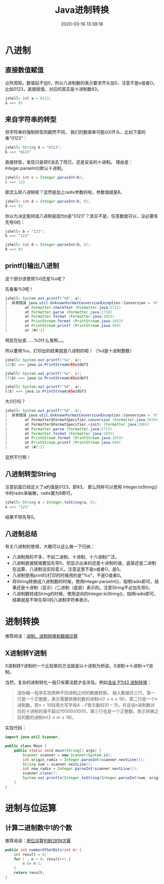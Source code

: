 ﻿---
title: Java进制转换
date: 2020-03-16 13:39:18
summary: 本文介绍Java进制转换的相关内容，尤其是八进制。
tags:
- Java
categories:
- 开发技术
---

# 八进制

## 直接数值赋值

众所周知，数值前不加0，所以八进制数的表示要求开头加0，注意不是o或者O。
比如0123，直接赋值，对应的其实是十进制数83。
```java
jshell> int a = 0123;
a ==> 83
```

## 来自字符串的转型

但字符串的强制转型则截然不同。
我们的数值串可能以0开头，比如下面的串"0123"：

```java
jshell> String b = "0123";
b ==> "0123"
```
直接转型，发现只是把0消去了而已，还是妥妥的十进制。
理由是：Integer.parseInt()默认十进制。
```java
jshell> int c = Integer.parseInt(b);
c ==> 123
```
那怎么转八进制呢？显然是加上radix参数的啦，参数值就是8。
```java
jshell> int d = Integer.parseInt(b, 8);
d ==> 83
```
你以为决定能转成八进制是因为b是"0123"？其实不是，任意数就可以，没必要有先导0的：
```java
jshell> b = "123";
b ==> "123"

jshell> int d = Integer.parseInt(b, 8);
d ==> 83
```

## printf()输出八进制

这个部分该使用%0还是%o呢？

先看看%0吧！

```java
jshell> System.out.printf("%0", a);
|  异常错误 java.util.UnknownFormatConversionException：Conversion = '0'
|        at Formatter.checkText (Formatter.java:2732)
|        at Formatter.parse (Formatter.java:2718)
|        at Formatter.format (Formatter.java:2655)
|        at PrintStream.format (PrintStream.java:1053)
|        at PrintStream.printf (PrintStream.java:949)
|        at (#4:1)
```

明显在扯皮……%0什么鬼啊。。。

所以要用%o，打印出的结果就是八进制的啦！（%d是十进制整数）

```java
jshell> System.out.printf("%o", a);
123$5 ==> java.io.PrintStream@65e2dbf3

jshell> System.out.printf("%o", c);
173$6 ==> java.io.PrintStream@65e2dbf3

jshell> System.out.printf("%d", a);
83$7 ==> java.io.PrintStream@65e2dbf3
```

大O行吗？

```java
jshell> System.out.printf("%O", c);
|  异常错误 java.util.UnknownFormatConversionException：Conversion = 'O'
|        at Formatter$FormatSpecifier.conversion (Formatter.java:2839)
|        at Formatter$FormatSpecifier.<init> (Formatter.java:2865)
|        at Formatter.parse (Formatter.java:2713)
|        at Formatter.format (Formatter.java:2655)
|        at PrintStream.format (PrintStream.java:1053)
|        at PrintStream.printf (PrintStream.java:949)
|        at (#7:1)
```
显然不行啊！

## 八进制转型String

注意前面已经定义了a的值是0123，即83。
那么同样可以使用 Integer.toString() 中的radix来破解，radix置为8即可。
```java
jshell> String e = Integer.toString(a, 8);
e ==> "123"
```
结果不带先导0。

## 八进制总结

有关八进制的使用，大概可以这么做一下归纳：
- 八进制用的不多，不如二进制、十进制、十六进制广泛。
- 八进制直接赋值要加先导0，但显示出来的还是十进制的值，底层还是二进制在运算，八进制没实际意义。注意这里不是o或者O，是0。
- 八进制使用printf()打印的时候用的是"%o"，不是O或者0。
- 将String转换成八进制数的时候，使用Integer.parseInt()，指明radix即可，结果还是十进制（显示）/二进制（底层）表示的。注意String不必加先导0。
- 八进制数转成String的时候，使用逆向的Integer.toString()，指明radix即可，结果就是不带先导0的八进制字符串表示。

# 进制转换

推荐阅读：[进制、进制转换和数据运算](https://blankspace.blog.csdn.net/article/details/113667114)

## X进制转Y进制

X进制转Y进制的一个比较笨的方法就是以十进制为桥梁，$X$进制→十进制→$Y$进制。

当然，复杂的进制转化一般只有算法题才会涉及。例如[洛谷 P1143 进制转换](https://www.luogu.com.cn/problem/P1143)：

>请你编一程序实现两种不同进制之间的数据转换。
>输入数据共三行，第一行是一个正整数，表示需要转换的数的进制$n(2≤n≤16)$，第二行是一个n进制数，若$n>10$则用大写字母$A-F$表示数码$10-15$，并且该$n$进制数对应的十进制的值不超过$1000000000$，第三行也是一个正整数，表示转换之后的数的进制$m(2≤m≤16)$。


实现代码：
```java
import java.util.Scanner;

public class Main {
    public static void main(String[] args) {
        Scanner scanner = new Scanner(System.in);
        int origin_radix = Integer.parseInt(scanner.nextLine());
        String num = scanner.nextLine();
        int now_radix = Integer.parseInt(scanner.nextLine());
        scanner.close();
        System.out.println(Integer.toString(Integer.parseInt(num, origin_radix), now_radix).toUpperCase());
    }
}
```

# 进制与位运算

## 计算二进制数中1的个数

推荐阅读：[用位运算判断2的N次幂](https://blankspace.blog.csdn.net/article/details/104251718)

```java
public int numberOfSetBits(int n) {
    int result = 0;
    for ( ; n > 0; result++) {
        n &= n-1;
    }
    return result;
}
```
